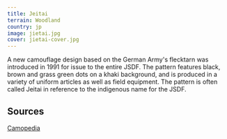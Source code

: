 ```yaml
---
title: Jeitai
terrain: Woodland
country: jp
image: jietai.jpg
cover: jietai-cover.jpg
---
```

A new camouflage design based on the German Army's flecktarn was introduced in 1991 for issue to the entire JSDF. The pattern features black, brown and grass green dots on a khaki background, and is produced in a variety of uniform articles as well as field equipment. The pattern is often called Jeitai in reference to the indigenous name for the JSDF.

Sources
--------
[Camopedia](http://camopedia.org/index.php?title=Japan)
